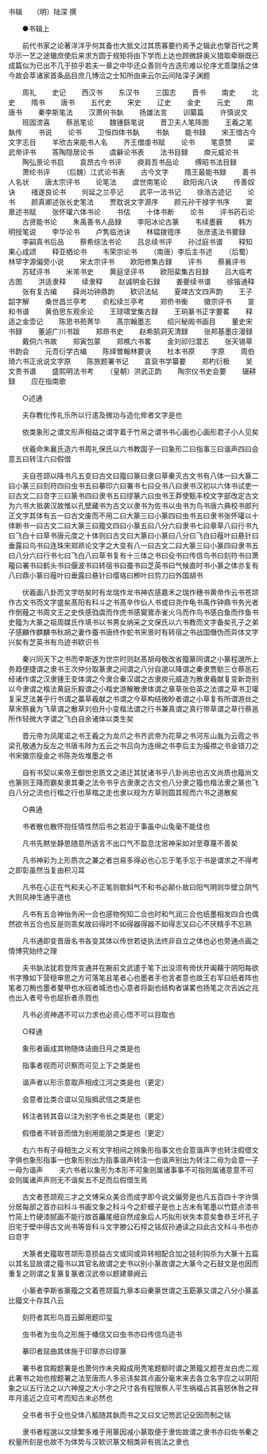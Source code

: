 <!-- { "loadSidebar": true } -->
书辑　　（明）陆深 撰 

　　●书辑上 

　　前代书家之论著洋洋乎何其备也大抵文过其质寡要约焉予之辑此也擥百代之菁华示一艺之途辙庶使后来求方圆于规矩将由下学而上达也顾微辞奥义猎取牵聨既已成篇似为已出不几于掠乎若夫一章之中毕还众善则今古迭形难以伦序尤乖櫽括之体今故会萃诸家首条品目庶几博洽之士知所由来云尔云间陆深子渊题 

　　周礼 
　　史记 
　　西汉书 
　　东汉书 
　　三国志 
　　晋书 
　　南史 
　　北史 
　　隋书 
　　唐书 
　　五代史 
　　宋史 
　　辽史 
　　金史 
　　元史 
　　南唐书 
　　秦李斯笔法 
　　汉萧何书埶 
　　扬雄法言 
　　训纂篇 
　　许慎说文 
　　班固滂喜 
　　蔡邕笔论 
　　魏锺繇笔说 
　　晋卫夫人笔阵图 
　　王羲之笔埶传 
　　书说 
　　论书 
　　卫恒四体书埶 
　　书埶 
　　能书録 
　　宋王愔古今文字志目 
　　羊欣古来能书人名 
　　齐王僧虔书赋 
　　论书 
　　笔意赞 
　　梁武帝评书 
　　答陶隠居论书 
　　虞龢论书表 
　　法书目録 
　　庾元威论书 
　　陶弘景论书启 
　　袁昂古今书评 
　　庾肩吾书品论 
　　傅昭书法目録 
　　萧纶书评 
　　（后魏）江式论书表 
　　古今文字 
　　隋王最能书録 
　　善书人名状 
　　唐太宗评书 
　　论笔法 
　　虞世南笔论 
　　欧阳询八诀 
　　传善奴诀 
　　禇遂良论书 
　　何延之兰亭记 
　　武平一法书记 
　　徐浩古迹记 
　　论书 
　　颜真卿述张长史笔法 
　　贾耽说文字源序 
　　颜元孙干禄字书序 
　　窦臮述书赋 
　　张怀瓘六体书论 
　　书估 
　　十体书断 
　　论书 
　　评书药石论 
　　古贤能书论 
　　朱禹善书人品録 
　　李阳冰论古篆 
　　韦续墨薮 
　　韩方明授笔说 
　　李华论书 
　　卢隽临池诀 
　　林韫拨镫序 
　　张彦逺法书要録 
　　李嗣真书后品 
　　蔡希综法书论 
　　吕总续书评 
　　孙过庭书谱 
　　释知果心成颂 
　　释亚栖论书 
　　韦荣宗论书 
　　（南唐）李后主书述 
　　（后蜀）林罕字源偏旁小说 
　　宋太宗评书 
　　欧阳修集古録 
　　评书 
　　蔡襄评书 
　　苏轼评书 
　　米芾书史 
　　黄庭坚评书 
　　欧阳棐集古目録 
　　吕大临考古图 
　　洪适隶释 
　　续隶释 
　　赵诚明金石録 
　　姜夔续书谱 
　　徐锴通释 
　　张有复古编 
　　薛尚功钟鼎韵 
　　欵识法帖 
　　夏竦古文四声韵 
　　王子韶字解 
　　桑世昌兰亭考 
　　俞松续兰亭考 
　　郑侨书衡 
　　徽宗评书 
　　宣和书谱 
　　黄伯思东观余论 
　　王球啸堂集古録 
　　王珦篆书正字要畧 
　　释适之金壶记 
　　陈思书苑菁华 
　　髙宗翰墨志 
　　绍兴秘阁书画目 
　　董史宋书録 
　　董逌广川书跋 
　　郑昻书史 
　　赵希鹄洞天清録 
　　张邦基墨庄漫録 
　　戴侗六书故 
　　郑寅包蒙 
　　郑樵六书畧 
　　金刘祁归潜志 
　　张天锡草书韵会 
　　元吾衍学古编 
　　陈绎曽翰林要诀 
　　杜本书原 
　　字原 
　　周伯琦六书正讹说文字原 
　　陈旅题署书记 
　　袁裒书学纂要 
　　郑杓衍极 
　　吴文贵书谱 
　　盛熙明法书考 
　　（皇朝）洪武正韵 
　　陶宗仪书史会要 
　　辍耕録 
　　应在指南歌 

　　○述通 

　　夫存教化传礼乐所以行逺及微功与造化侔者文字是也 

　　依类象形之谓文形声相益之谓字着于竹帛之谓书书心画也心画形君子小人见矣 

　　伏羲命朱襄氏造六书周礼保氏以六书教国子一曰象形二曰指事三曰谐声四曰会意五曰转注六曰假借 

　　夫自苍颉以降书凡五变曰古文曰籀曰篆曰隶曰草秦灭古文书有八体一曰大篆二曰小篆三曰刻符四曰虫书五曰摹印六曰署书七曰殳书八曰隶书汉初以六体书试吏一曰古文二曰竒字三曰篆书四曰隶书五曰缪篆六曰虫书王莽使甄丰校文字部改定古文为六书大抵袭汉故惟以孔壁藏书为古文以隶书为佐书以虫书为鸟书唐六典校书郎刋正文字其体有五一曰古文废而不用二曰大篆三曰小篆四曰虫书五曰隶书张怀瓘以十体断书一曰古文二曰大篆三曰籀文四曰小篆五曰八分六曰隶书七曰章草八曰行书九曰飞白十曰草书唐元度之十体则曰古文曰大篆曰小篆曰八分曰飞白曰薤叶曰悬针曰垂露曰鸟书曰连珠宋郑昻论文字之大变有八一曰古文二曰大篆三曰小篆四曰隶书五曰八分六曰行书七曰飞白八曰草书复有十三体之书曰殳书曰传信鸟书曰刻符书曰萧籕曰署书曰鹤头书曰偃波书曰转宿书曰蚕书曰芝英书曰气候直时书小篆之体亦复有八曰鼎小篆曰薤叶曰垂露曰悬针曰缨珞曰栁叶曰剪刀曰外国胡书 

　　伏羲画八卦而文字昉矣时有龙瑞作龙书神农感嘉禾之瑞作穗书黄帝作云书苍颉作古文书而文字盛矣髙阳有科斗之书髙辛作仙人书或曰尧作龟书禹作钟鼎书务光者作倒薤之书周文王之史佚感驺虞而作虎书感鸑鷟赤雀火乌而作鸟书感白鱼而作鱼书史籀为大篆之祖周媒氏作填书以书男女纳采之文保氏以六书教而文字备矣孔子之弟子感麟作麒麟书秋胡之妻作蚕书唐终作蛇书宋景时有转宿之书战国僭伪而异体文字兴矣有芝英书有鸟迹书欵识书 

　　秦兴同天下之书而李斯遂为世宗时则赵髙胡母敬改省籀篆同谓之小篆程邈所上务趋便捷谓之隶书王次仲分取篆隶之间谓之八分自邈以降谓之秦隶贾鲂三仓蔡邕石经诸作谓之汉隶锺王变体谓之今隶合秦汉谓之古隶庾元威造为散隶羲献复变新竒别以今隶谓之楷法黄庭乐毅谓之小楷史游解散隶体谓之章草张伯英之法谓之草书卫瓘复采芝法兼乎行书谓之藁草羲献之书谓之今草构结微眇者谓之小草复有所谓游丝之草宋蔡襄为飞草谓之散草刘伯升小变楷法谓之行书兼真谓之真行带草谓之草行蔡邕所作轻微大字谓之飞白自余诸体以类生矣 

　　晋元帝为凤尾诺之书王羲之为龙爪之书齐武帝为花草之书河东山胤为云霞之书梁孔敬通为反左之书唐韦陟为五云之书吕向为连绵之书李后主为撮襟之书金错刀之书宋徽宗瘦金之书陈尧佐堆墨之书 

　　自有书契以来帝王御世忠质文之递迁其犹诸书乎八卦尚忠也古文尚质也籀尚文也篆则王降而霸矣隶其秦之法令书乎古隶隶之古文也八分隶之籀也楷法隶之篆也飞白八分之流也行楷之行也草楷之走也隶以规为方草则圆其规而六书之道散矣 

　　○典通 

　　书者散也散怀抱任情性然后书之若迫于事虽中山兔毫不能佳也 

　　凡书先黙坐静思随意所适言不出口气不盈息沈宻神采如对至尊蔑不善矣 

　　凡书神彩为上形质次之兼之者岂易多得必也心忘于笔手忘于书是谓求之不得考之即彰虽然当复由积习耳 

　　凡书在心正在气和夫心不正笔则欹斜气不和书必颠仆故曰阳气明则华壁立阴气大则风神生通乎道也 

　　凡书有五合神怡务闲一合也感物徇知二合也时和气润三合也纸墨相发四合也偶然欲书五合也反是则乖矣故曰得时不如得器得器不如得志又曰心不厌精手不忘熟 

　　凡书通即变晋唐名书各变其体以传世若徒执法终非自立之体也必也旁通点画之情博究始终之理 

　　夫书埶法犹若登阵变通并在腕前文武遣于笔下出没须有倚伏开阖藉于阴阳每欲书字豫如下营穏审思之方可落笔且笔者心也墨者手也言者意也故王右军曰纸者阵也笔者刀矟也墨者鍪甲也水砚者城池也心意者将副也结构者谋畧也扬笔之次吉凶之兆也出入者号令也屈折者杀戮也 

　　凡书必资神遇不可以力求也必资心悟不可以目取也 

　　○释通 

　　象形者画成其物随体诘曲日月之类是也 

　　指事者视而可识察而可见上下之类是也 

　　谐声者以形示意取声相成江河之类是也（更定） 

　　会意者比类合谊以见指撝武信之类是也 

　　转注者转其音以注为别字令长之类是也（更定） 

　　假借者不转音而借为别用能朋之类是也（更定） 

　　右六书有子母相生之义有文字相间之辨象形指事文也会意谐声字也转注假借文字俱也象形指事一也象形别出为指事谐声转注一也谐声别出为转注二母为会意一子一母为谐声 
　　夫六书者以象形为本形不可象则属诸事事不可指则属诸意意不可会则属诸声声则无不谐矣五不足而后假借生焉 

　　古文者苍颉观三才之文博采众美合而成字即今说文偏旁是也凡五百四十字许慎分居每部之首亦曰科斗书画文象之科斗今之虾蟆子是也上古未有笔墨以竹筳点漆书竹简上竹硬漆腻画不能行故首麤尾细自然成象后人巧拟形状失本意矣鲁恭王坏孔子旧宅于壁中得古文尚书等皆科斗文字滕公石椁之铭叔孙通读之曰此古文科斗书也亦曰竒字 

　　大篆者史籀取苍颉形意损益古文或同或异转相配合加之铦利钩杀为大篆十五篇以其名显故谓之籀书以其官名故谓之史书以别小篆故谓之大篆今之石鼓文是也因而重复之则谓之复篆复篆者汉武帝以题建章阙云 

　　小篆者李斯省篆籀之文着苍颉篇九章本曰秦篆世谓之玉筯篆又谓之八分小篆盖比籀文十存其八云 

　　刻符者其形鸟首云脚用题印玺 

　　虫书者为虫鸟之形施于幡信又曰虫书亦曰传信鸟迹书 

　　摹印者屈曲其体施于印章亦曰缪篆 

　　署书者宫殿题署是也萧何作未央殿成用秃笔题额时谓之萧籀又题苍龙白虎二观此署书之始也按题署之法至唐而人多忌讳矣其点画分毫末来去各立名字应之以阴阳象之以五行法之以六神屋之大小字之尺寸各有程限察人平生祸福占其喜怒休咎之祥年月逺近之应可考而知古未必然也 

　　殳书者书于殳也殳体八觚随其埶而书之又曰文记笏武记殳因而制之铭 

　　隶书者程邈以文牍繁多难于用篆因减小篆取便于隶佐故谓之隶书亦曰佐书秦之权量所刻是也故不为体势与汉欵识篆文相类非有挑法之隶也 

